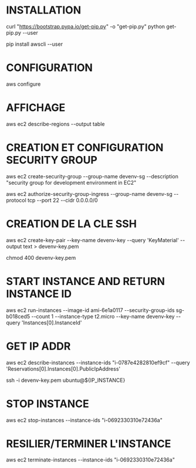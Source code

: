 
# INSTALLATION

curl "https://bootstrap.pypa.io/get-pip.py" -o "get-pip.py"
python get-pip.py --user

pip install awscli --user

# CONFIGURATION 

aws configure

# AFFICHAGE 
aws ec2 describe-regions --output table

# CREATION ET CONFIGURATION SECURITY GROUP
aws ec2 create-security-group --group-name devenv-sg --description "security group for development environment in EC2"

aws ec2 authorize-security-group-ingress --group-name devenv-sg --protocol tcp --port 22 --cidr 0.0.0.0/0

# CREATION DE LA CLE SSH
aws ec2 create-key-pair --key-name devenv-key --query 'KeyMaterial' --output text > devenv-key.pem

chmod 400 devenv-key.pem

# START INSTANCE AND RETURN INSTANCE ID
aws ec2 run-instances --image-id ami-6e1a0117 --security-group-ids sg-b018ced5 --count 1 --instance-type t2.micro --key-name devenv-key --query 'Instances[0].InstanceId'

# GET IP ADDR
aws ec2 describe-instances --instance-ids "i-0787e4282810ef9cf" --query 'Reservations[0].Instances[0].PublicIpAddress'

ssh -i devenv-key.pem ubuntu@${IP_INSTANCE}

# STOP INSTANCE
aws ec2 stop-instances --instance-ids "i-0692330310e72436a"

# RESILIER/TERMINER L'INSTANCE
aws ec2 terminate-instances --instance-ids "i-0692330310e72436a"

